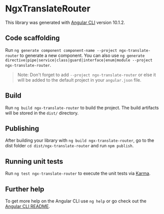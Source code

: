 # NgxTranslateRouter

This library was generated with [Angular CLI](https://github.com/angular/angular-cli) version 10.1.2.

## Code scaffolding

Run `ng generate component component-name --project ngx-translate-router` to generate a new component. You can also use `ng generate directive|pipe|service|class|guard|interface|enum|module --project ngx-translate-router`.
> Note: Don't forget to add `--project ngx-translate-router` or else it will be added to the default project in your `angular.json` file. 

## Build

Run `ng build ngx-translate-router` to build the project. The build artifacts will be stored in the `dist/` directory.

## Publishing

After building your library with `ng build ngx-translate-router`, go to the dist folder `cd dist/ngx-translate-router` and run `npm publish`.

## Running unit tests

Run `ng test ngx-translate-router` to execute the unit tests via [Karma](https://karma-runner.github.io).

## Further help

To get more help on the Angular CLI use `ng help` or go check out the [Angular CLI README](https://github.com/angular/angular-cli/blob/master/README.md).
